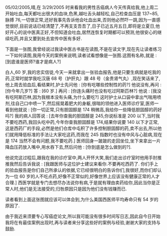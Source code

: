 05/02/2005,晴,在 3/29/2005 时来看我的男性舌癌病人今天传真给我,他上周二开始吐血,每天都吐出很大的血块,色黑,越吐舌头越轻松,自己检查血压是 137~85,脉搏 76,一切很正常,还好我事先告诉他会吐血出来,否则他必然吓一跳,因为一直感觉很好,目前说话已经清楚了,不再支支吾吾了,日子已近五月五日,即将是立夏日,他好开心的说中医真正好,不但知道会吐血,居然连恢复时期都可以预测,他很安心的继续吃药,并且又要到处去宣传中医有多好.

下面是一张图,我曾经说过我读中医古书是在读图,不是在读文字,现在先让读者练习一下如何读图,我用今天的案例来说明,读者试看想像是一张图.这图有名称,就是 : [到底谁是医师?谁才是病人?]

白人,60 岁,我的忠实信徒,今天一来就拿出一张验血报告,他是只要生病就是吃我的药,正常时就学我吃汉唐 68 号（护肝丸）跟 48 号（金贵肾气丸）,现在笑话来了,他上周去验血后,看结果时,护士先问他 : [你有吃哪些控制性的药?] 他说没有,再问 : [你今年几岁?] 答 : [60 岁.] 再问 : [你连头痛时也没有吃过阿斯匹林?] 他说 : [我没有吃阿斯匹林,因为我根本没有头痛,为什么要吃?] 这时护士从口袋中拿出气喘用喷剂,往自己口中喷一下,然后摇晃着肥大的身躯,很喘的领他进入医师诊疗室,医师一看到他就说 : [你一切正常,只有胆固醇是 174 稍微高,我给你一些降低胆固醇的药好吗?] 我的病人回答说 : [去年你查我的胆固醇是 245,你说标准是 200 以下,当时我不要吃西药,我回头吃中药,今年你查我胆固醇是 174,结果你说要 140 以下才正常,这是西药厂的手段,必然是他们仓库中屯积了许多控制胆固醇的药,卖不出去,所以他们就用降低标准的手法让大家吃这药,而我在 245 指数时也没有中风与心脏病,现在是 174 当然不会有问题,我不要吃药.] 医师回身一跛跛的走回坐位,坐下来拿出一片降血压药放入嘴中,用水吞下去,然后问他 : [你到底是怎么做到的?].

他说完这过程后,跟我在我的诊疗室中,两人开怀大笑,我们走出诊疗室时他用手肘推推我然后告诉我说 : [我跟医师与这位护士建议来看你.不要再吃西药了. 你们手上的验血报告是你们自己所承认的依据,它已经很明白的告诉你们,我很好,而你们却认为一位 60 岁的人不吃点药,好像不正常似的,好像世界上应该没有健康正常的人才合理.] 西医学就是专门去想尽办法说你有病,于是就有理由卖药给你,因此当你是正常人时,他们是无法接受的,归咎原因只是因为他们没有钱赚而已.

读者看到上面这张图就应该可以体会到,为什么美国西医师平均寿命只有 54 岁的原因了.

由于我近来须要专心写癌症论文,所以我可能没有很多时间写日志,因此自今日开始我将在有最佳案例出现时,再与读者来分享这些好的案例与经验,谢谢大家的支持与鼓励.
